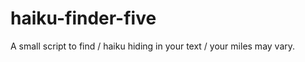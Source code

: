 haiku-finder-five
=================

A small script to find / haiku hiding in your text / your miles may vary.
